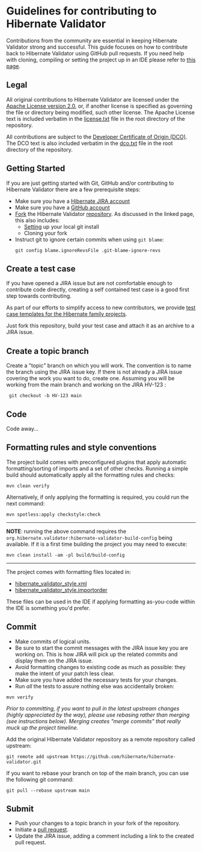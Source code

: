 Guidelines for contributing to Hibernate Validator
====

Contributions from the community are essential in keeping Hibernate Validator strong and successful.
This guide focuses on how to contribute back to Hibernate Validator using GitHub pull requests.
If you need help with cloning, compiling or setting the project up in an IDE please refer to
[this page](https://hibernate.org/validator/contribute/).

## Legal

All original contributions to Hibernate Validator are licensed under the
[Apache License version 2.0](https://www.apache.org/licenses/LICENSE-2.0),
or, if another license is specified as governing the file or directory being
modified, such other license. The Apache License text is included verbatim in the [license.txt](license.txt) file
in the root directory of the repository.

All contributions are subject to the [Developer Certificate of Origin (DCO)](https://developercertificate.org/).
The DCO text is also included verbatim in the [dco.txt](dco.txt) file in the root directory of the repository.

## Getting Started

If you are just getting started with Git, GitHub and/or contributing to Hibernate Validator there are a
few prerequisite steps:

* Make sure you have a [Hibernate JIRA account](https://hibernate.atlassian.net)
* Make sure you have a [GitHub account](https://github.com/signup/free)
* [Fork](https://help.github.com/articles/fork-a-repo/) the Hibernate Validator [repository](https://github.com/hibernate/hibernate-validator).
As discussed in the linked page, this also includes:
    * [Setting](https://help.github.com/articles/set-up-git/) up your local git install
    * Cloning your fork
* Instruct git to ignore certain commits when using `git blame`:
  ```
  git config blame.ignoreRevsFile .git-blame-ignore-revs
  ```

## Create a test case

If you have opened a JIRA issue but are not comfortable enough to contribute code directly, creating a self
contained test case is a good first step towards contributing.

As part of our efforts to simplify access to new contributors, we provide [test case templates for the Hibernate family
projects](https://github.com/hibernate/hibernate-test-case-templates).

Just fork this repository, build your test case and attach it as an archive to a JIRA issue.

## Create a topic branch

Create a "topic" branch on which you will work.  The convention is to name the branch
using the JIRA issue key.  If there is not already a JIRA issue covering the work you
want to do, create one.  Assuming you will be working from the main branch and working
on the JIRA HV-123 :

     git checkout -b HV-123 main


## Code

Code away...

## Formatting rules and style conventions

The project build comes with preconfigured plugins that apply automatic formatting/sorting of imports and
a set of other checks. Running a simple build should automatically apply all the formatting rules and checks:

```shell
mvn clean verify
```

Alternatively, if only applying the formatting is required, you could run the next command:

```shell
mvn spotless:apply checkstyle:check
```

---
**NOTE**: running the above command requires the `org.hibernate.validator:hibernate-validator-build-config`
being available. If it is a first time building the project you may need to execute:
```shell
mvn clean install -am -pl build/build-config
```
---

The project comes with formatting files located in:
- [hibernate_validator_style.xml](build/build-config/src/main/resources/hibernate_validator_style.xml)
- [hibernate_validator_style.importorder](build/build-config/src/main/resources/hibernate_validator_style.importorder)

These files can be used in the IDE if applying formatting as-you-code within the IDE is something you'd prefer.

## Commit

* Make commits of logical units.
* Be sure to start the commit messages with the JIRA issue key you are working on. This is how JIRA will pick
up the related commits and display them on the JIRA issue.
* Avoid formatting changes to existing code as much as possible: they make the intent of your patch less clear.
* Make sure you have added the necessary tests for your changes.
* Run _all_ the tests to assure nothing else was accidentally broken:

```shell
mvn verify
```

_Prior to committing, if you want to pull in the latest upstream changes (highly
appreciated by the way), please use rebasing rather than merging (see instructions below).  Merging creates
"merge commits" that really muck up the project timeline._

Add the original Hibernate Validator repository as a remote repository called upstream:
```shell
git remote add upstream https://github.com/hibernate/hibernate-validator.git
```

If you want to rebase your branch on top of the main branch, you can use the following git command:
```shell
git pull --rebase upstream main
```

## Submit

* Push your changes to a topic branch in your fork of the repository.
* Initiate a [pull request](https://help.github.com/articles/creating-a-pull-request-from-a-fork/).
* Update the JIRA issue, adding a comment including a link to the created pull request.
